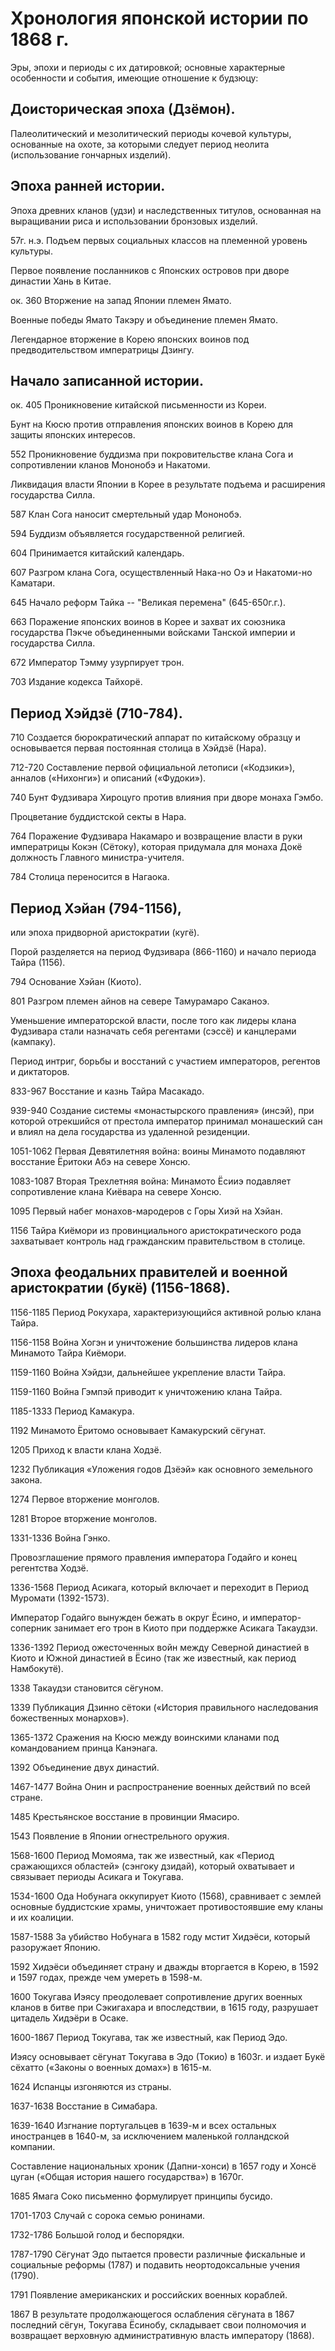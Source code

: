 # Хронология японской истории по 1868 г.

Эры, эпохи и периоды с их датировкой; основные характерные особенности и события, имеющие отношение к будзюцу: 

## Доисторическая эпоха (Дзёмон). 

 Палеолитический и мезолитический периоды кочевой культуры, основанные на охоте, за которыми следует период неолита (использование гончарных изделий). 
 

## Эпоха ранней истории. 

 Эпоха древних кланов (удзи) и наследственных титулов, основанная на выращивании риса и использовании бронзовых изделий. 
 
57г. н.э. 
 Подъем первых социальных классов на племенной уровень культуры. 
 

 Первое появление посланников с Японских островов при дворе династии Хань в Китае. 
 
ок. 360 
 Вторжение на запад Японии племен Ямато. 
 

 Военные победы Ямато Такэру и объединение племен Ямато. 
 

 Легендарное вторжение в Корею японских воинов под предводительством императрицы Дзингу. 
 

## Начало записанной истории. 

 

ок. 405 
 Проникновение китайской письменности из Кореи. 
 

 Бунт на Кюсю против отправления японских воинов в Корею для защиты японских интересов. 
 
552 
 Проникновение буддизма при покровительстве клана Сога и сопротивлении кланов Мононобэ и Накатоми. 
 

 Ликвидация власти Японии в Корее в результате подъема и расширения государства Силла. 
 
587 
 Клан Сога наносит смертельный удар Мононобэ. 
 
594 
 Буддизм объявляется государственной религией. 
 
604 
 Принимается китайский календарь. 
 
607 
 Разгром клана Сога, осуществленный Нака-но Оэ и Накатоми-но Каматари. 
 
645 
 Начало реформ Тайка -- "Великая перемена" (645-650г.г.). 
 
663 
 Поражение японских воинов в Корее и захват их союзника государства Пэкче объединенными войсками Танской империи и государства Силла. 
 
672 
 Император Тэмму узурпирует трон. 
 
703 
 Издание кодекса Тайхорё. 
 

 
## Период Хэйдзё (710-784). 

 
 
710 
 Создается бюрократический аппарат по китайскому образцу и основывается первая постоянная столица в Хэйдзё (Нара). 
 
712-720 
 Составление первой официальной летописи («Кодзики»), анналов («Нихонги») и описаний («Фудоки»). 
 
740 
 Бунт Фудзивара Хироцуго против влияния при дворе монаха Гэмбо. 
 

 Процветание буддистской секты в Нара. 
 
764 
 Поражение Фудзивара Накамаро и возвращение власти в руки императрицы Кокэн (Сётоку), которая придумала для монаха Докё должность Главного министра-учителя. 
 
784 
 Столица переносится в Нагаока. 
 

 
 

 
 
## Период Хэйан (794-1156), 
или эпоха придворной аристократии (кугё). 

 
Порой разделяется на период Фудзивара (866-1160) и начало периода Тайра (1156). 

 

 
 
794 
 Основание Хэйан (Киото). 
 
801 
 Разгром племен айнов на севере Тамурамаро Саканоэ. 
 

 Уменьшение императорской власти, после того как лидеры клана Фудзивара стали назначать себя регентами (сэссё) и канцлерами (кампаку). 
 

 Период интриг, борьбы и восстаний с участием императоров, регентов и диктаторов. 
 
833-967 
 Восстание и казнь Тайра Масакадо. 
 
939-940 
 Создание системы «монастырского правления» (инсэй), при которой отрекшийся от престола император принимал монашеский сан и влиял на дела государства из удаленной резиденции. 
 
1051-1062 
 Первая Девятилетняя война: воины Минамото подавляют восстание Ёритоки Абэ на севере Хонсю. 
 
1083-1087 
 Вторая Трехлетняя война: Минамото Ёсииэ подавляет сопротивление клана Киёвара на севере Хонсю. 
 
1095 
 Первый набег монахов-мародеров с Горы Хиэй на Хэйан. 
 
1156 
 Тайра Киёмори из провинциального аристократического рода захватывает контроль над гражданским правительством в столице. 
 

 
 

 
 
## Эпоха феодальних правителей и военной аристократии (букё) (1156-1868). 

 

 
 
1156-1185 
 Период Рокухара, характеризующийся активной ролью клана Тайра. 
 
1156-1158 
 Война Хогэн и уничтожение большинства лидеров клана Минамото Тайра Киёмори. 
 
1159-1160 
 Война Хэйдзи, дальнейшее укрепление власти Тайра. 
 
1159-1160 
 Война Гэмпэй приводит к уничтожению клана Тайра. 
 

 
 
1185-1333 
 Период Камакура. 
 
1192 
 Минамото Ёритомо основывает Камакурский сёгунат. 
 
1205 
 Приход к власти клана Ходзё. 
 
1232 
 Публикация «Уложения годов Дзёэй» как основного земельного закона. 
 
1274 
 Первое вторжение монголов. 
 
1281 
 Второе вторжение монголов. 
 
1331-1336 
 Война Гэнко. 
 

 Провозглашение прямого правления императора Годайго и конец регентства Ходзё. 
 

 
 
1336-1568 
 Период Асикага, который включает и переходит в Период Муромати (1392-1573). 
 

 Император Годайго вынужден бежать в округ Ёсино, и император-соперник занимает его трон в Киото при поддержке Асикага Такаудзи. 
 
1336-1392 
 Период ожесточенных войн между Северной династией в Киото и Южной династией в Ёсино (так же известный, как период Намбокутё). 
 
1338 
 Такаудзи становится сёгуном. 
 
1339 
 Публикация Дзинно сётоки («История правильного наследования божественных монархов»). 
 
1365-1372 
 Сражения на Кюсю между воинскими кланами под командованием принца Канэнага. 
 
1392 
 Объединение двух династий. 
 
1467-1477 
 Война Онин и распространение военных действий по всей стране. 
 
1485 
 Крестьянское восстание в провинции Ямасиро. 
 
1543 
 Появление в Японии огнестрельного оружия. 
 

 
 
1568-1600 
 Период Момояма, так же известный, как «Период сражающихся областей» (сэнгоку дзидай), который охватывает и связывает периоды Асикага и Токугава. 
 
1534-1600 
 Ода Нобунага оккупирует Киото (1568), сравнивает с землей основные буддистские храмы, уничтожает противостоявшие ему кланы и их коалиции. 
 
1587-1588 
 За убийство Нобунага в 1582 году мстит Хидэёси, который разоружает Японию. 
 
1592 
 Хидэёси объединяет страну и дважды вторгается в Корею, в 1592 и 1597 годах, прежде чем умереть в 1598-м. 
 
1600 
 Токугава Иэясу преодолевает сопротивление других военных кланов в битве при Сэкигахара и впоследствии, в 1615 году, разрушает цитадель Хидэёри в Осаке. 
 

 
 
1600-1867 
 Период Токугава, так же известный, как Период Эдо. 
 

 Иэясу основывает сёгунат Токугава в Эдо (Токио) в 1603г. и издает Букё сёхатто («Законы о военных домах») в 1615-м. 
 
1624 
 Испанцы изгоняются из страны. 
 
1637-1638 
 Восстание в Симабара. 
 
1639-1640 
 Изгнание португальцев в 1639-м и всех остальных иностранцев в 1640-м, за исключением маленькой голландской компании. 
 

 Составление национальных хроник (Дапни-хонси) в 1657 году и Хонсё цуган («Общая история нашего государства») в 1670г. 
 
1685 
 Ямага Соко письменно формулирует принципы бусидо. 
 
1701-1703 
 Случай с сорока семью ронинами. 
 
1732-1786 
 Большой голод и беспорядки. 
 
1787-1790 
 Сёгунат Эдо пытается провести различные фискальные и социальные реформы (1787) и подавить неортодоксальные учения (1790). 
 
1791 
 Появление американских и российских военных кораблей. 
 
1867 
 В результате продолжающегося ослабления сёгуната в 1867 последний сёгун, Токугава Ёсинобу, складывает свои полномочия и возвращает верховную административную власть императору (1868). 